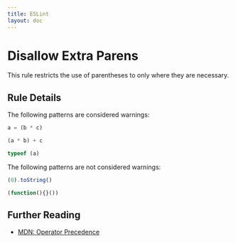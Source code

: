 ```yaml
---
title: ESLint
layout: doc
---
```

<!-- Note: No pull requests accepted for this file. See README.md in the root directory for details. -->
# Disallow Extra Parens

This rule restricts the use of parentheses to only where they are necessary.

## Rule Details

The following patterns are considered warnings:

```js
a = (b * c)
```

```js
(a * b) + c
```

```js
typeof (a)
```

The following patterns are not considered warnings:

```js
(0).toString()
```

```js
(function(){}())
```

## Further Reading

* [MDN: Operator Precedence](https://developer.mozilla.org/en-US/docs/Web/JavaScript/Reference/Operators/Operator_Precedence)
